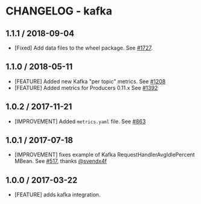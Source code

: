 # CHANGELOG - kafka

## 1.1.1 / 2018-09-04

* [Fixed] Add data files to the wheel package. See [#1727](https://github.com/DataDog/integrations-core/pull/1727).

## 1.1.0 / 2018-05-11

* [FEATURE] Added new Kafka "per topic" metrics. See [#1208][]
* [FEATURE] Added metrics for Producers 0.11.x See [#1392][]

## 1.0.2 / 2017-11-21

* [IMPROVEMENT] Added `metrics.yaml` file. See [#863][]

## 1.0.1 / 2017-07-18

* [IMPROVEMENT] fixes example of Kafka RequestHandlerAvgIdlePercent MBean. See [#517][], thanks [@svendx4f][]

## 1.0.0 / 2017-03-22

* [FEATURE] adds kafka integration.

<!--- The following link definition list is generated by PimpMyChangelog --->
[#517]: https://github.com/DataDog/integrations-core/issues/517
[#863]: https://github.com/DataDog/integrations-core/issues/863
[#1208]: https://github.com/DataDog/integrations-core/issues/1208
[#1392]: https://github.com/DataDog/integrations-core/issues/1392
[@svendx4f]: https://github.com/svendx4f
